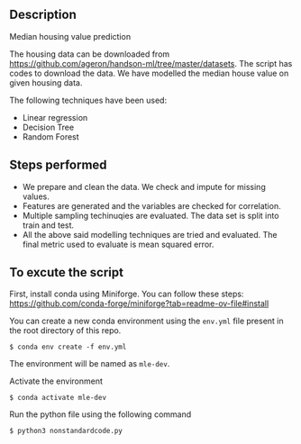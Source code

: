 ## Description
Median housing value prediction

The housing data can be downloaded from <https://github.com/ageron/handson-ml/tree/master/datasets>. 
The script has codes to download the data. We have modelled the median house value on given housing data. 

The following techniques have been used: 

 - Linear regression
 - Decision Tree
 - Random Forest

## Steps performed
 - We prepare and clean the data. We check and impute for missing values.
 - Features are generated and the variables are checked for correlation.
 - Multiple sampling techinuqies are evaluated. The data set is split into train and test.
 - All the above said modelling techniques are tried and evaluated. The final metric used to evaluate is mean squared error.

## To excute the script
First, install conda using Miniforge. You can follow these steps:
<https://github.com/conda-forge/miniforge?tab=readme-ov-file#install>

You can create a new conda environment using the `env.yml` file present in the root directory of this repo.
```SHELL
$ conda env create -f env.yml
```
The environment will be named as `mle-dev`.

Activate the environment
```SHELL
$ conda activate mle-dev
```

Run the python file using the following command
```SHELL
$ python3 nonstandardcode.py
```